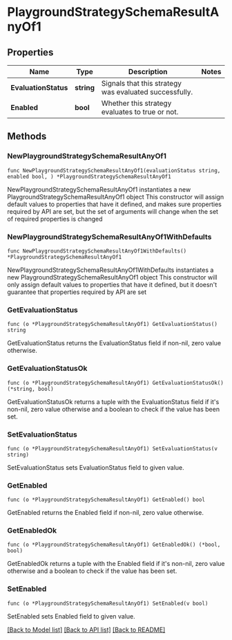# PlaygroundStrategySchemaResultAnyOf1

## Properties

Name | Type | Description | Notes
------------ | ------------- | ------------- | -------------
**EvaluationStatus** | **string** | Signals that this strategy was evaluated successfully. | 
**Enabled** | **bool** | Whether this strategy evaluates to true or not. | 

## Methods

### NewPlaygroundStrategySchemaResultAnyOf1

`func NewPlaygroundStrategySchemaResultAnyOf1(evaluationStatus string, enabled bool, ) *PlaygroundStrategySchemaResultAnyOf1`

NewPlaygroundStrategySchemaResultAnyOf1 instantiates a new PlaygroundStrategySchemaResultAnyOf1 object
This constructor will assign default values to properties that have it defined,
and makes sure properties required by API are set, but the set of arguments
will change when the set of required properties is changed

### NewPlaygroundStrategySchemaResultAnyOf1WithDefaults

`func NewPlaygroundStrategySchemaResultAnyOf1WithDefaults() *PlaygroundStrategySchemaResultAnyOf1`

NewPlaygroundStrategySchemaResultAnyOf1WithDefaults instantiates a new PlaygroundStrategySchemaResultAnyOf1 object
This constructor will only assign default values to properties that have it defined,
but it doesn't guarantee that properties required by API are set

### GetEvaluationStatus

`func (o *PlaygroundStrategySchemaResultAnyOf1) GetEvaluationStatus() string`

GetEvaluationStatus returns the EvaluationStatus field if non-nil, zero value otherwise.

### GetEvaluationStatusOk

`func (o *PlaygroundStrategySchemaResultAnyOf1) GetEvaluationStatusOk() (*string, bool)`

GetEvaluationStatusOk returns a tuple with the EvaluationStatus field if it's non-nil, zero value otherwise
and a boolean to check if the value has been set.

### SetEvaluationStatus

`func (o *PlaygroundStrategySchemaResultAnyOf1) SetEvaluationStatus(v string)`

SetEvaluationStatus sets EvaluationStatus field to given value.


### GetEnabled

`func (o *PlaygroundStrategySchemaResultAnyOf1) GetEnabled() bool`

GetEnabled returns the Enabled field if non-nil, zero value otherwise.

### GetEnabledOk

`func (o *PlaygroundStrategySchemaResultAnyOf1) GetEnabledOk() (*bool, bool)`

GetEnabledOk returns a tuple with the Enabled field if it's non-nil, zero value otherwise
and a boolean to check if the value has been set.

### SetEnabled

`func (o *PlaygroundStrategySchemaResultAnyOf1) SetEnabled(v bool)`

SetEnabled sets Enabled field to given value.



[[Back to Model list]](../README.md#documentation-for-models) [[Back to API list]](../README.md#documentation-for-api-endpoints) [[Back to README]](../README.md)


